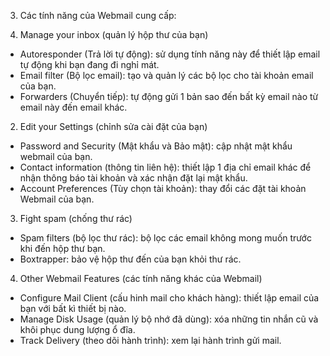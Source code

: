 3. Các tính năng của Webmail cung cấp:

1. Manage your inbox (quản lý hộp thư của bạn)
- Autoresponder (Trả lời tự động): sử dụng tính năng này để thiết lập email tự động khi bạn đang đi nghỉ mát.
- Email filter (Bộ lọc email): tạo và quản lý các bộ lọc cho tài khoản email của bạn.
- Forwarders (Chuyển tiếp): tự động gửi 1 bản sao đến bất kỳ email nào từ email này đến email khác.
2. Edit your Settings (chỉnh sửa cài đặt của bạn)
- Password and Security (Mật khẩu và Bảo mật): cập nhật mật khẩu webmail của bạn.
- Contact information (thông tin liên hệ): thiết lập 1 địa chỉ email khác để nhận thông báo tài khoản và xác nhận đặt lại mật khẩu. 
- Account Preferences (Tùy chọn tài khoản): thay đổi các đặt tài khoản Webmail của bạn.
3. Fight spam (chống thư rác)
- Spam filters (bộ lọc thư rác): bộ lọc các email không mong muốn trước khi đến hộp thư bạn.
- Boxtrapper: bảo vệ hộp thư đến của bạn khỏi thư rác.
4. Other Webmail Features (các tính năng khác của Webmail)
- Configure Mail Client (cấu hinh mail cho khách hàng): thiết lập email của bạn với bất kì thiết bị nào.
- Manage Disk Usage (quản lý bộ nhớ đã dùng): xóa những tin nhắn cũ và khôi phục dung lượng ổ đĩa.
- Track Delivery (theo dõi hành trình): xem lại hành trình gửi mail.
